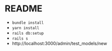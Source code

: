 # README

* `bundle install`
* `yarn install`
* `rails db:setup`
* `rails s`
* http://localhost:3000/admin/test_models/new
